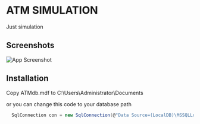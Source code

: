 
# ATM SIMULATION

Just simulation


## Screenshots

![App Screenshot](https://i.ibb.co/QPQvpjf/home.png)


## Installation

Copy ATMdb.mdf to C:\Users\Administrator\Documents

or you can change this code to your database path
```c#
  SqlConnection con = new SqlConnection(@"Data Source=(LocalDB)\MSSQLLocalDB;AttachDbFilename=C:\Users\Administrator\Documents\ATMdb.mdf;Integrated Security=True;Connect Timeout=30");
```
    
